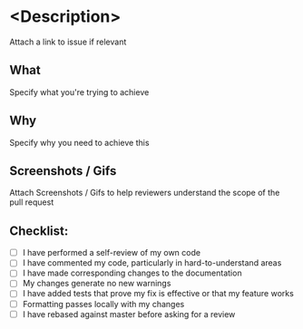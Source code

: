 # \<Description\>

Attach a link to issue if relevant

## What

Specify what you're trying to achieve

## Why

Specify why you need to achieve this

## Screenshots / Gifs

Attach Screenshots / Gifs to help reviewers understand the scope of the pull request

## Checklist:

- [ ] I have performed a self-review of my own code
- [ ] I have commented my code, particularly in hard-to-understand areas
- [ ] I have made corresponding changes to the documentation
- [ ] My changes generate no new warnings
- [ ] I have added tests that prove my fix is effective or that my feature works
- [ ] Formatting passes locally with my changes
- [ ] I have rebased against master before asking for a review
